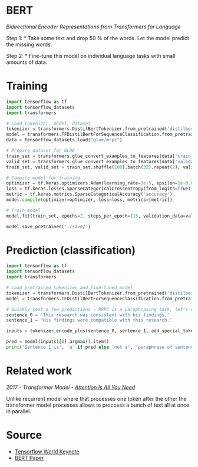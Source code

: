 
# BERT

*Bidirectional Encoder Representations from Transformers for Language*

Step 1: 
    * Take some text and drop 50 % of the words. Let the model predict the missing words.

Step 2:
    * Fine-tune this model on individual language tasks with small amounts of data.

# Training

```python
import tensorflow as tf
import tensorflow_datasets
import transformers

# Load tokenizer, model, dataset
tokenizer = transformers.DistilBertTokenizer.from_pretrained('distilbert-base-uncased')
model = transformers.TFDistilBertForSequenceClassification.from_pretrained('distilbert-base-uncased')
data = tensorflow_datasets.load("glue/mrpc")

# Prepare dataset for GLUE
train_set = transformers.glue_convert_examples_to_features(data['train'], tokenizer, task='mrpc')
valid_set = transformers.glue_convert_examples_to_features(data['validation'], tokenizer, task='mrpc')
train_set, valid_set = train_set.shuffle(100).batch(32).repeat(2), valid_set.batch(64)

# Compile model for training
optimizer = tf.keras.optimizers.Adam(learning_rate=3e-5, epsilon=1e-0.8, clipnorm=1.0)
loss = tf.keras.losses.SparseCategoricalCrossentropy(from_logits=True)
metric = tf.keras.metrics.SparseCategoricalAccuracy('accuracy')
model.compile(optimizer=optimizer, loss=loss, metrics=[metric])

# Train model
model.fit(train_set, epochs=2, steps_per_epoch=115, validation_data=valid_set, validation_steps=7)

model.save_pretrained('./save/')
```

# Prediction (classification)

```python
import tensorflow as tf
import tensorflow_datasets
import transformers

# Load pretrained tokenizer and fine-tuned model
tokenizer = transformers.DistilBertTokenizer.from_pretrained('distilbert-base-uncased')
model = transformers.TFDistilBertForSequenceClassification.from_pretrained('./save')

# Quickly test a few predictions - MRPC is a paraphrasing task, let's see if our model learned the task
sentence_0 = 'This research was consistent with his findings.'
sentence_1 = 'His findings were compatible with this research.'

inputs = tokenizer.encode_plus(sentence_0, sentence_1, add_special_tokens=True, return_tensors='tf')

pred = model(inputs)[0].argmax().item()
print('Sentence 1 is', 'a' if pred else 'not a', 'paraphrase of sentence 0')
```

# Related work

*2017 - Transformer Model - [Attention Is All You Need](https://arxiv.org/pdf/1706.03762.pdf)*

Unlike recurrent model where that processes one token after the other the transformer model processes allows to proccess a bunch of text all at once in parallel.

# Source

* [Tensorflow World Keynote](https://youtu.be/MunFeX-0MD8?t=706)
* [BERT Paper](https://arxiv.org/pdf/1810.04805.pdf)
